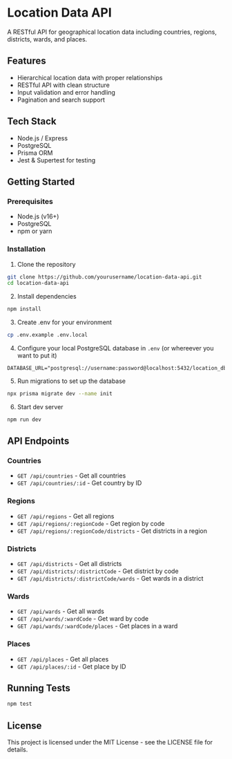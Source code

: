 # Location Data API

A RESTful API for geographical location data including countries, regions, districts, wards, and places.

## Features

- Hierarchical location data with proper relationships  
- RESTful API with clean structure  
- Input validation and error handling  
- Pagination and search support  

## Tech Stack

- Node.js / Express  
- PostgreSQL  
- Prisma ORM  
- Jest & Supertest for testing  

## Getting Started

### Prerequisites

- Node.js (v16+)  
- PostgreSQL  
- npm or yarn  

### Installation

1. Clone the repository
```bash
git clone https://github.com/yourusername/location-data-api.git
cd location-data-api
```

2. Install dependencies

```bash
npm install
```

3. Create .env for your environment 

```bash
cp .env.example .env.local
```

4. Configure your local PostgreSQL database in `.env` (or whereever you
   want to put it)

```env
DATABASE_URL="postgresql://username:password@localhost:5432/location_db"
```

5. Run migrations to set up the database

```bash
npx prisma migrate dev --name init
```
6. Start dev server

```bash
npm run dev
```

## API Endpoints

### Countries
- `GET /api/countries` - Get all countries
- `GET /api/countries/:id` - Get country by ID

### Regions
- `GET /api/regions` - Get all regions
- `GET /api/regions/:regionCode` - Get region by code
- `GET /api/regions/:regionCode/districts` - Get districts in a region

### Districts
- `GET /api/districts` - Get all districts
- `GET /api/districts/:districtCode` - Get district by code
- `GET /api/districts/:districtCode/wards` - Get wards in a district

### Wards
- `GET /api/wards` - Get all wards
- `GET /api/wards/:wardCode` - Get ward by code
- `GET /api/wards/:wardCode/places` - Get places in a ward

### Places
- `GET /api/places` - Get all places
- `GET /api/places/:id` - Get place by ID

## Running Tests
```bash
npm test
```

## License
This project is licensed under the MIT License - see the LICENSE file for details.
